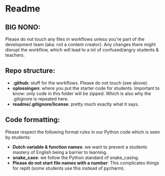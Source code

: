 # Readme

## BIG NONO:
Please do not touch any files in workflows unless you're part of the development team (aka: not a content creator).
Any changes there might disrupt the workflow, which will lead to a lot of confused/angry students & teachers.

## Repo structure:
- **.github:** stuff for the workflows.  Please do not touch (see above).
- **oplossingen:** where you put the starter code for students.
  Important to know: only code in this folder will be zipped.
  Which is also why the .gitignore is repeated here.
- **readme/.gitignore/license**: pretty much exactly what it says.

## Code formatting:
Please respect the following format rules in our Python code which is seen by students:
- **Dutch variable & function names**: we want to prevent a students mastery of English being a barrier to learning.
- **snake_case**: we follow the Python standard of snake_casing.
- **Please do not start file names with a number**: This complicates things for replit (some students use this instead of pycharm).
